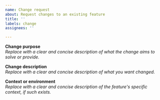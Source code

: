 ```yaml
---
name: Change request
about: Request changes to an existing feature
title: ''
labels: change
assignees: ''

---
```


**Change purpose**  
_Replace with a clear and concise description of what the change aims to solve or provide._

**Change description**  
_Replace with a clear and concise description of what you want changed._

**Context or environment**  
_Replace with a clear and concise description of the feature's specific context, if such exists._

